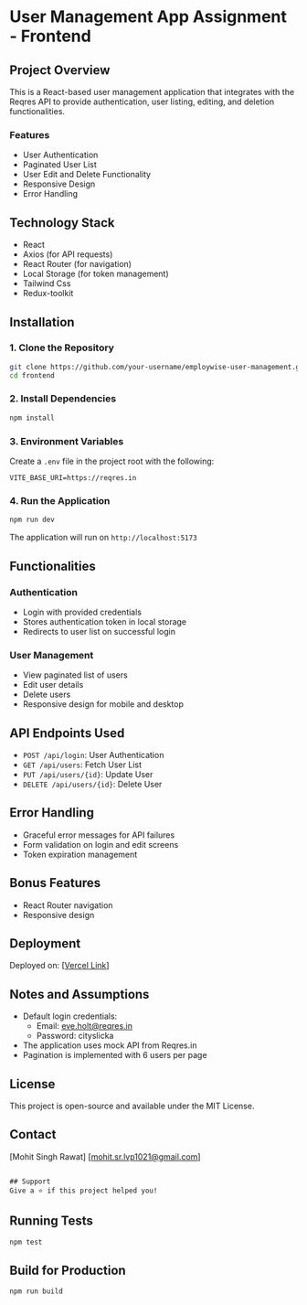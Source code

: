 # User Management App Assignment - Frontend

## Project Overview
This is a React-based user management application that integrates with the Reqres API to provide authentication, user listing, editing, and deletion functionalities.

### Features
- User Authentication
- Paginated User List
- User Edit and Delete Functionality
- Responsive Design
- Error Handling

## Technology Stack
- React
- Axios (for API requests)
- React Router (for navigation)
- Local Storage (for token management)
- Tailwind Css 
- Redux-toolkit

<!-- ## Prerequisites
- Node.js (v14 or later)
- npm (v6 or later) -->

## Installation

### 1. Clone the Repository
```bash
git clone https://github.com/your-username/employwise-user-management.git
cd frontend
```

### 2. Install Dependencies
```bash
npm install
```

### 3. Environment Variables
Create a `.env` file in the project root with the following:
```
VITE_BASE_URI=https://reqres.in
```

### 4. Run the Application
```bash
npm run dev
```
The application will run on `http://localhost:5173`

## Functionalities

### Authentication
- Login with provided credentials
- Stores authentication token in local storage
- Redirects to user list on successful login

### User Management
- View paginated list of users
- Edit user details
- Delete users
- Responsive design for mobile and desktop

## API Endpoints Used
- `POST /api/login`: User Authentication
- `GET /api/users`: Fetch User List
- `PUT /api/users/{id}`: Update User
- `DELETE /api/users/{id}`: Delete User

## Error Handling
- Graceful error messages for API failures
- Form validation on login and edit screens
- Token expiration management

## Bonus Features
<!-- - Client-side search and filtering -->
- React Router navigation
- Responsive design

## Deployment
Deployed on: [[Vercel Link](https://employ-wise-assignment-azure.vercel.app/auth/login)]

## Notes and Assumptions
- Default login credentials:
  - Email: eve.holt@reqres.in
  - Password: cityslicka
- The application uses mock API from Reqres.in
- Pagination is implemented with 6 users per page

<!-- ## Future Improvements
- Implement more robust authentication
- Add more advanced filtering
- Enhance error handling
- Add unit and integration tests -->

## License
This project is open-source and available under the MIT License.

## Contact
[Mohit Singh Rawat]
[mohit.sr.lvp1021@gmail.com]
```

## Support
Give a ⭐️ if this project helped you!
```

## Running Tests
```bash
npm test
```

## Build for Production
```bash
npm run build
```
